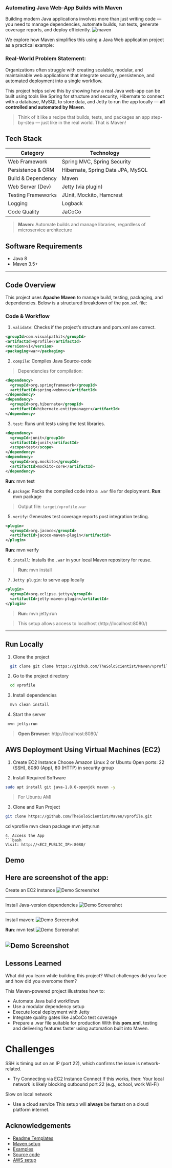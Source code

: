 
###  Automating Java Web-App Builds with Maven

Building modern Java applications involves more than just writing code — you need to manage dependencies, automate builds, run tests, generate coverage reports, and deploy efficiently.
![maven](https://media.geeksforgeeks.org/wp-content/uploads/20240612170604/Maven-Build-Life-Cycle.png)

We explore how Maven simplifies this using a Java Web application project as a practical example:

### Real-World Problem Statement: 
Organizations often struggle with creating scalable, modular, and maintainable web applications that integrate security, persistence, and automated deployment into a single workflow.

This project helps solve this by showing how a real Java web-app can be built using tools like Spring for structure and security, Hibernate to connect with a database, MySQL to store data, and Jetty to run the app locally — **all controlled and automated by Maven**. 

> Think of it like a recipe that builds, tests, and packages an app step-by-step — just like in the real world. That is Maven!


## Tech Stack


|Category| Technology| 
| -- | -- |
| Web Framework | Spring MVC, Spring Security|
|Persistence & ORM | Hibernate, Spring Data JPA, MySQL|
|Build & Dependency | Maven |
| Web Server (Dev)| Jetty (via plugin)|
|Testing Frameworks | JUnit, Mockito, Hamcrest|
| Logging | Logback | 
|Code Quality | JaCoCo |


> **Maven**: Automate builds and manage libraries, regardless of microservice architecture

## Software Requirements
- Java 8
- Maven 3.5+

---
## Code Overview
This project uses **Apache Maven** to manage build, testing, packaging, and dependencies. Below is a structured breakdown of the `pom.xml` file:

### Code & Workflow

1. `validate`: Checks if the project’s structure and pom.xml are correct.
```xml
<groupId>com.visualpathit</groupId>
<artifactId>vprofile</artifactId>
<version>v1</version>
<packaging>war</packaging>
```
2. `compile`: Compiles Java Source-code
> Dependencies for compilation:
```xml
<dependency>
  <groupId>org.springframework</groupId>
  <artifactId>spring-webmvc</artifactId>
</dependency>
<dependency>
  <groupId>org.hibernate</groupId>
  <artifactId>hibernate-entitymanager</artifactId>
</dependency>
```
3. `test`: Runs unit tests using the test libraries.
```xml
<dependency>
  <groupId>junit</groupId>
  <artifactId>junit</artifactId>
  <scope>test</scope>
</dependency>
<dependency>
  <groupId>org.mockito</groupId>
  <artifactId>mockito-core</artifactId>
</dependency>
```
 **Run**: mvn test 

4. `package`: Packs the compiled code into a `.war` file for deployment.
**Run**: mvn package
>Output file: `target/vprofile.war`

5. `verify`: Generates test coverage reports post integration testing.
```xml
<plugin>
  <groupId>org.jacoco</groupId>
  <artifactId>jacoco-maven-plugin</artifactId>
</plugin>
```
**Run**: mvn verify

6. `install`: Installs the `.war` in your local Maven repository for reuse.
>**Run**: mvn install 

7. `Jetty plugin`: to serve app locally
```xml
<plugin>
  <groupId>org.eclipse.jetty</groupId>
  <artifactId>jetty-maven-plugin</artifactId>
</plugin>
```
>**Run**: mvn jetty:run

>This setup allows access to localhost (http://localhost:8080/)
---

## Run Locally

1. Clone the project

```bash
  git clone git clone https://github.com/TheSoloScientist/Maven/vprofile.git
```

2. Go to the project directory

```bash
  cd vprofile
```

3. Install dependencies

```bash
  mvn clean install
```
4. Start the server

```bash
 mvn jetty:run
```
> **Open Browser**: http://localhost:8080/

## AWS Deployment Using Virtual Machines (EC2)
1. Create EC2 Instance
Choose Amazon Linux 2 or Ubuntu
Open ports: 22 (SSH), 8080 (App), 80 (HTTP) in security group

2. Install Required Software
```bash
sudo apt install git java-1.8.0-openjdk maven -y
```
> For Ubuntu AMI
3.  Clone and Run Project
```bash
git clone https://github.com/TheSoloScientist/Maven/vprofile.git
```
cd vprofile
mvn clean package
mvn jetty:run
```
4. Access the App
```bash
Visit: http://<EC2_PUBLIC_IP>:8080/ 
```
## Demo
Here are screenshot of the app:
---
Create an EC2 instance
![Demo Screenshot](https://github.com/TheSoloScientist/Maven/blob/main/demo.png/ec2.png)

---
Install Java-version dependencies
![Demo Screenshot](https://github.com/TheSoloScientist/Maven/blob/main/demo.png/jdk.png)

---
Install maven:
![Demo Screenshot](https://github.com/TheSoloScientist/Maven/blob/main/demo.png/mvn.png)

**Run**: mvn test
![Demo Screenshot](https://github.com/TheSoloScientist/Maven/blob/main/demo.png/test.png)

![Demo Screenshot](https://github.com/TheSoloScientist/Maven/blob/main/demo.png/final.png)
---

## Lessons Learned

What did you learn while building this project? What challenges did you face and how did you overcome them?

This Maven-powered project illustrates how to:
- Automate Java build workflows
- Use a modular dependency setup
- Execute local deployment with Jetty
- Integrate quality gates like JaCoCo test coverage
- Prepare a .war file suitable for production
With this **pom.xml**, testing and delivering features faster using automation built into Maven.

# Challenges
SSH is timing out on an IP (port 22), which confirms the issue is network-related.
- Try Connecting via EC2 Instance Connect
If this works, then:
Your local network is likely blocking outbound port 22 (e.g., school, work Wi-Fi)

Slow on local network
- Use a cloud service
This setup will **always** be fastest on a cloud platform internet.

## Acknowledgements

 - [ Readme Templates](https://awesomeopensource.com/project/elangosundar/awesome-README-templates)
- [ Maven setup ](https://maven.apache.org/guides/introduction/introduction-to-the-lifecycle.html#Build_Lifecycle_Basics)
- [Examples](https://www.geeksforgeeks.org/advance-java/maven-build-lifecycle/)
- [Source code](https://github.com/hkhcoder/vprofile-project/blob/local/pom.xml)
- [AWS setup](https://docs.aws.amazon.com/AWSEC2/latest/UserGuide/concepts.html)
